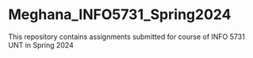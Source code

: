 # Meghana_INFO5731_Spring2024
This repository contains assignments submitted for course of INFO 5731 UNT in Spring 2024
